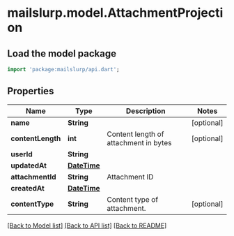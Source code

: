 # mailslurp.model.AttachmentProjection

## Load the model package
```dart
import 'package:mailslurp/api.dart';
```

## Properties
Name | Type | Description | Notes
------------ | ------------- | ------------- | -------------
**name** | **String** |  | [optional] 
**contentLength** | **int** | Content length of attachment in bytes | [optional] 
**userId** | **String** |  | 
**updatedAt** | [**DateTime**](DateTime) |  | 
**attachmentId** | **String** | Attachment ID | 
**createdAt** | [**DateTime**](DateTime) |  | 
**contentType** | **String** | Content type of attachment. | [optional] 

[[Back to Model list]](../README#documentation-for-models) [[Back to API list]](../README#documentation-for-api-endpoints) [[Back to README]](../README)


